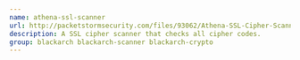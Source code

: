 ```yaml
---
name: athena-ssl-scanner
url: http://packetstormsecurity.com/files/93062/Athena-SSL-Cipher-Scanner.html
description: A SSL cipher scanner that checks all cipher codes.
group: blackarch blackarch-scanner blackarch-crypto
---
```

